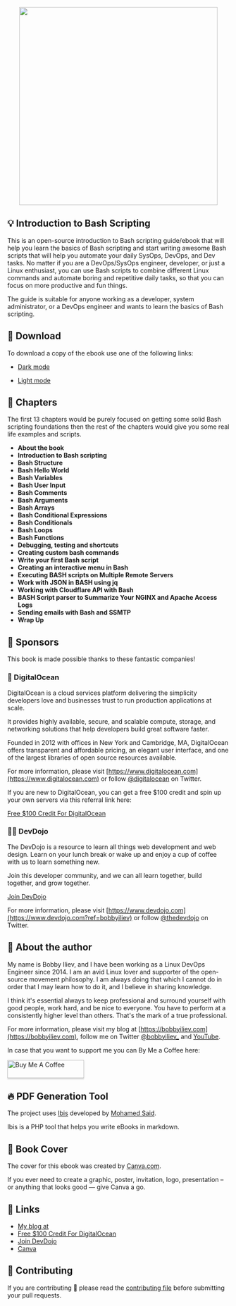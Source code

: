 <p align="center"><img src="https://imgur.com/eXCcDPp.png" height="450" width="auto"></p>

## 💡 Introduction to Bash Scripting

This is an open-source introduction to Bash scripting guide/ebook that will help you learn the basics of Bash scripting and start writing awesome Bash scripts that will help you automate your daily SysOps, DevOps, and Dev tasks. No matter if you are a DevOps/SysOps engineer, developer, or just a Linux enthusiast, you can use Bash scripts to combine different Linux commands and automate boring and repetitive daily tasks, so that you can focus on more productive and fun things.

The guide is suitable for anyone working as a developer, system administrator, or a DevOps engineer and wants to learn the basics of Bash scripting.

## 🚀 Download

To download a copy of the ebook use one of the following links:

* [Dark mode](https://github.com/bobbyiliev/introduction-to-bash-scripting/raw/main/export/introduction-to-bash-scripting-dark.pdf)

* [Light mode](https://github.com/bobbyiliev/introduction-to-bash-scripting/raw/main/export/introduction-to-bash-scripting-light.pdf)

## 📘 Chapters

The first 13 chapters would be purely focused on getting some solid Bash scripting foundations then the rest of the chapters would give you some real life examples and scripts.

* **About the book**
* **Introduction to Bash scripting**
* **Bash Structure**
* **Bash Hello World**
* **Bash Variables**
* **Bash User Input**
* **Bash Comments**
* **Bash Arguments**
* **Bash Arrays**
* **Bash Conditional Expressions**
* **Bash Conditionals**
* **Bash Loops**
* **Bash Functions**
* **Debugging, testing and shortcuts**
* **Creating custom bash commands**
* **Write your first Bash script**
* **Creating an interactive menu in Bash**
* **Executing BASH scripts on Multiple Remote Servers**
* **Work with JSON in BASH using jq**
* **Working with Cloudflare API with Bash**
* **BASH Script parser to Summarize Your NGINX and Apache Access Logs**
* **Sending emails with Bash and SSMTP**
* **Wrap Up**

## 🌟 Sponsors

This book is made possible thanks to these fantastic companies!

### 💙 DigitalOcean

DigitalOcean is a cloud services platform delivering the simplicity developers love and businesses trust to run production applications at scale.

It provides highly available, secure, and scalable compute, storage, and networking solutions that help developers build great software faster.

Founded in 2012 with offices in New York and Cambridge, MA, DigitalOcean offers transparent and affordable pricing, an elegant user interface, and one of the largest libraries of open source resources available.

For more information, please visit [https://www.digitalocean.com](https://www.digitalocean.com) or follow [@digitalocean](https://twitter.com/digitalocean) on Twitter.

If you are new to DigitalOcean, you can get a free $100 credit and spin up your own servers via this referral link here:

[Free $100 Credit For DigitalOcean](https://m.do.co/c/2a9bba940f39)

### 👩‍💻 DevDojo

The DevDojo is a resource to learn all things web development and web design. Learn on your lunch break or wake up and enjoy a cup of coffee with us to learn something new.

Join this developer community, and we can all learn together, build together, and grow together.

[Join DevDojo](https://devdojo.com?ref=bobbyiliev)

For more information, please visit [https://www.devdojo.com](https://www.devdojo.com?ref=bobbyiliev) or follow [@thedevdojo](https://twitter.com/thedevdojo) on Twitter.

## 👋 About the author

My name is Bobby Iliev, and I have been working as a Linux DevOps Engineer since 2014. I am an avid Linux lover and supporter of the open-source movement philosophy. I am always doing that which I cannot do in order that I may learn how to do it, and I believe in sharing knowledge.

I think it's essential always to keep professional and surround yourself with good people, work hard, and be nice to everyone. You have to perform at a consistently higher level than others. That's the mark of a true professional.

For more information, please visit my blog at [https://bobbyiliev.com](https://bobbyiliev.com), follow me on Twitter [@bobbyiliev_](https://twitter.com/bobbyiliev_) and [YouTube](https://www.youtube.com/channel/UCQWmdHTeAO0UvaNqve9udRw).

In case that you want to support me you can By Me a Coffee here:

<a href="https://www.buymeacoffee.com/bobbyiliev" target="_blank"><img src="https://www.buymeacoffee.com/assets/img/custom_images/orange_img.png" alt="Buy Me A Coffee" style="height: 41px !important;width: 174px !important;box-shadow: 0px 3px 2px 0px rgba(190, 190, 190, 0.5) !important;-webkit-box-shadow: 0px 3px 2px 0px rgba(190, 190, 190, 0.5) !important;" ></a>

## 🔥 PDF Generation Tool

The project uses [Ibis](https://github.com/themsaid/ibis/) developed by [Mohamed Said](https://github.com/themsaid).

Ibis is a PHP tool that helps you write eBooks in markdown.

## 🎨 Book Cover

The cover for this ebook was created by [Canva.com](https://www.canva.com/join/determined-cork-learn).

If you ever need to create a graphic, poster, invitation, logo, presentation – or anything that looks good — give Canva a go.

## 🔗 Links

- [My blog at](https://bobbyiliev.com)
- [Free $100 Credit For DigitalOcean](https://m.do.co/c/2a9bba940f39)
- [Join DevDojo](https://devdojo.com?ref=bobbyiliev)
- [Canva](https://www.canva.com/)

## 🤲 Contributing

If you are contributing 🍿 please read the [contributing file](CONTRIBUTING.md) before submitting your pull requests.


